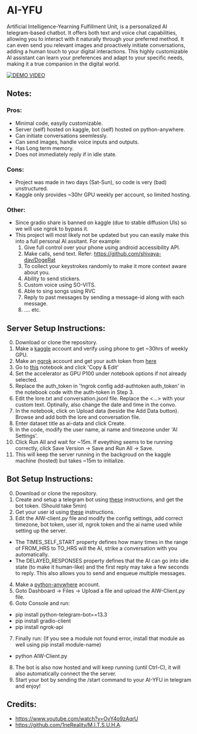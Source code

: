 # AI-YFU
Artificial Intelligence-Yearning Fulfillment Unit, is a personalized AI telegram-based chatbot. It offers both text and voice chat capabilities, allowing you to interact with it naturally through your preferred method. It can even send you relevant images and proactively initiate conversations, adding a human touch to your digital interactions. This highly customizable AI assistant can learn your preferences and adapt to your specific needs, making it a true companion in the digital world.

[![DEMO VIDEO](https://img.youtube.com/vi/8YN47hHkQYE/0.jpg)](https://www.youtube.com/watch?v=8YN47hHkQYE)


## Notes:
### Pros:
- Minimal code, easyily customizable.
- Server (self) hosted on kaggle, bot (self) hosted on python-anywhere.
- Can initiate conversations seemlessly.
- Can send images, handle voice inputs and outputs.
- Has Long term memory.
- Does not immediately reply if in idle state.

### Cons:
- Project was made in two days (Sat-Sun), so code is very (bad) unstructured.
- Kaggle only provides ~30hr GPU weekly per account, so limited hosting.

### Other:
- Since gradio share is banned on kaggle (due to stable diffusion UIs) so we will use ngrok to bypass it.
- This project will most likely not be updated but you can easily make this into a full personal AI assitant. For example:
  1. Give full control over your phone using android accessibility API.
  2. Make calls, send text. Refer: https://github.com/shivaya-dav/DogeRat
  3. To collect your keystrokes randomly to make it more context aware about you.
  4. Ability to send stickers.
  5. Custom voice using SO-VITS.
  6. Able to sing songs using RVC
  7. Reply to past messages by sending a message-id along with each message.
  8. .... etc.


## Server Setup Instructions:
0. Download or clone the repository.
1. Make a <a href="https://www.kaggle.com/">kaggle</a> account and verify using phone to get ~30hrs of weekly GPU.
2. Make an <a href="https://ngrok.com/">ngrok</a> account and get your auth token from <a href="https://dashboard.ngrok.com/get-started/your-authtoken">here</a>
3. Go to <a href="https://www.kaggle.com/code/yeeandres/aiw-server">this</a> notebook and click 'Copy & Edit'
4. Set the accelerator as GPU P100 under notebook options if not already selected.
5. Replace the auth_token in '!ngrok config add-authtoken auth_token' in the notebook code with the auth-token in Step 3.
6. Edit the lore.txt and conversation.jsonl file. Replace the <...> with your custom text. Optinally, also change the date and time in the convo.
7. In the notebook, click on Upload data (beside the Add Data button). Browse and add both the lore and conversation file.
8. Enter dataset title as ai-data and click Create.
9. In the code, modify the user name, ai name and timezone under 'AI Settings'.
10. Click Run All and wait for ~15m. If eveything seems to be running correctly, click Save Version -> Save and Run All -> Save.
11. This will keep the server running in the backgroud on the kaggle machine (hosted) but takes ~15m to initialize.

## Bot Setup Instructions:
0. Download or clone the repository.
1. Create and setup a telegram bot using <a href="https://core.telegram.org/bots/features#botfather">these</a> instructions, and get the bot token. (Should take 5min)
2. Get your user id using <a href="https://cobrasystems.nl/en/telegram-user-id/">these</a> instructions.
3. Edit the AIW-client.py file and modify the config settings, add correct timezone, bot token, user id, ngrok token and the ai name used while setting up the server.
  - The TIMES_SELF_START property defines how many times in the range of FROM_HRS to TO_HRS will the AI, strike a conversation with you automatically.
  - The DELAYED_RESPONSES property defines that the AI can go into idle state (to make it human-like) and the first reply may take a few seconds to reply. This also allows you to send and enqueue multiple messages.
4. Make a <a href="https://www.pythonanywhere.com/">python-anywhere</a> account.
5. Goto Dashboard -> Files -> Upload a file and upload the AIW-Client.py file.
6. Goto Console and run:
  - pip install python-telegram-bot==13.3
  - pip install gradio-client
  - pip install ngrok-api
7. Finally run: (If you see a module not found error, install that module as well using pip install module-name)
  - python AIW-Client.py
8. The bot is also now hosted and will keep running (until Ctrl-C), it will also automatically connect the the server.
9. Start your bot by sending the /start command to your AI-YFU in telegram and enjoy!


## Credits:
- https://www.youtube.com/watch?v=OvY4o9zAqrU
- https://github.com/1neReality/M.I.T.S.U.H.A.

